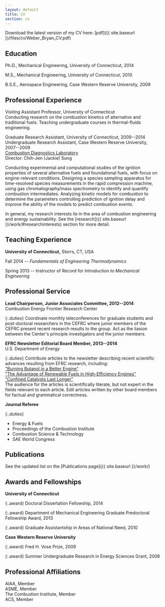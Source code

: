 ```yaml
---
layout: default
title: CV
section: cv
---
```

Download the latest version of my CV here: [pdf]({{ site.baseurl }}/files/cv/Weber_Bryan_CV.pdf)

Education
---
Ph.D., Mechanical Engineering, University of Connecticut, 2014

M.S., Mechanical Engineering, University of Connecticut, 2010

B.S.E., Aerospace Engineering, Case Western Reserve University, 2009

Professional Experience
---
Visiting Assistant Professor, University of Connecticut  
Conducting research on the combustion kinetics of alternative and traditional
fuels. Teaching undergraduate courses in thermal-fluids engineering.

Graduate Research Assistant, University of Connecticut, 2009--2014  
Undergraduate Research Assistant, Case Western Reserve University, 2007--2009  
[Combustion Diagnostics Laboratory](http://combdiaglab.engr.uconn.edu)  
Director: Chih-Jen (Jackie) Sung

Conducting experimental and computational studies of the ignition
properties of several alternative fuels and foundational fuels, with
focus on engine-relevant conditions.
Designing a species sampling apparatus for time-resolved
species measurements in the rapid compression machine, using gas
chromatography/mass spectrometry to identify and quantify
combustion intermediates.
Analyzing kinetic models for combustion to determine the parameters
controlling prediction of ignition delay and improve the ability of
the models to predict combustion events.

In general, my research interests lie in the area of combustion engineering and energy sustainability. 
See the [research]({{ site.baseurl }}/work/#researchinterests) section for more detail.


Teaching Experience
---
**University of Connecticut,** Storrs, CT, USA

Fall 2014 -- _Fundamentals of Engineering Thermodynamics_

Spring 2013 -- Instructor of Record for _Introduction to Mechanical Engineering_

Professional Service
---
**Lead Chairperson, Junior Associates Committee, 2012--2014**  
Combustion Energy Frontier Research Center

{:.duties}
Coordinate monthly teleconferences for graduate students
and post-doctoral researchers in the CEFRC where junior members of
the CEFRC present recent research results to the group.
Act as the liasion between the Center's principle investigators
and the junior members.

**EFRC Newsletter Editorial Board Member, 2013--2014**  
U.S. Department of Energy

{:.duties}
Contribute articles to the newsletter describing recent scientific advances resulting from EFRC research, including:  
["Burning Butanol in a Better Engine"](http://www.energyfrontier.us/newsletter/201210/burning-butanol-better-engine)  
["The Advantage of Renewable Fuels in High-Efficiency Engines"](http://www.energyfrontier.us/newsletter/201401/advantage-renewable-fuels-high-efficiency-engines)  
["Confined Catalysts Last Longer"](http://www.energyfrontier.us/newsletter/201404/confined-catalysts-last-longer)  
The audience for the articles is scientifically literate, but not
expert in the fields relevant to each article. Edit articles written
by other board members for factual and grammatical correctness.

**Journal Referee**

{:.duties}
+ Energy & Fuels
+ Proceedings of the Combustion Institute
+ Combustion Science & Technology
+ SAE World Congress

Publications
---
See the updated list on the [Publications page]({{ site.baseurl }}/work/)

Awards and Fellowships
---
**University of Connecticut**

{:.award}
Doctoral Dissertation Fellowship, 2014

{:.award}
Department of Mechanical Engineering Graduate Predoctoral Fellowship Award, 2013

{:.award}
Graduate Assistantship in Areas of National Need, 2010

**Case Western Reserve University**

{:.award}
Fred H. Vose Prize, 2009

{:.award}
Summer Undergraduate Research in Energy Sciences Grant, 2008

Professional Affiliations
---
AIAA, Member  
ASME, Member  
The Combustion Institute, Member  
ACS, Member
